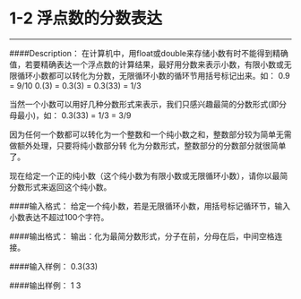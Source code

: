 # 1-2 浮点数的分数表达
---

####Description：
在计算机中，用float或double来存储小数有时不能得到精确值，若要精确表达一个浮点数的计算结果，最好用分数来表示小数，有限小数或无限循环小数都可以转化为分数，无限循环小数的循环节用括号标记出来。如：
0.9 = 9/10
0.(3) = 0.3(3) = 0.3(33) = 1/3

当然一个小数可以用好几种分数形式来表示，我们只感兴趣最简的分数形式(即分母最小)，如：
0.3(33) = 1/3 = 3/9

因为任何一个数都可以转化为一个整数和一个纯小数之和，整数部分较为简单无需做额外处理，只要将纯小数部分转
化为分数形式，整数部分的分数部分就很简单了。

现在给定一个正的纯小数（这个纯小数为有限小数或无限循环小数），请你以最简分数形式来返回这个纯小数。



####输入格式：
给定一个纯小数，若是无限循环小数，用括号标记循环节，输入小数表达不超过100个字符。


####输出格式：
输出：化为最简分数形式，分子在前，分母在后，中间空格连接。


####输入样例：
0.3(33)


####输出样例：
1 3
